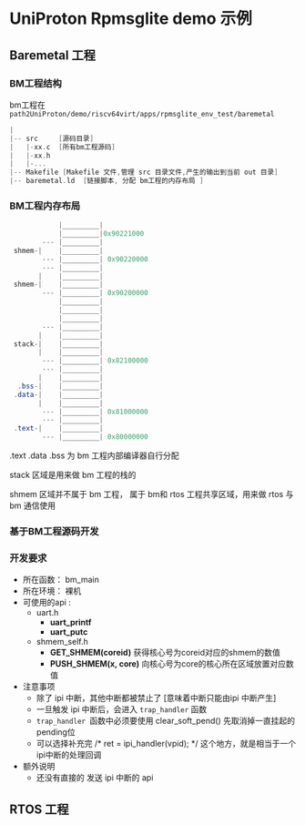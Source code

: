 # UniProton Rpmsglite demo 示例

## Baremetal 工程

### BM工程结构

bm工程在 `path2UniProton/demo/riscv64virt/apps/rpmsglite_env_test/baremetal`

```c
|
|-- src 	[源码目录]
|	|-xx.c	[所有bm工程源码]
|	|-xx.h
|	|-...
|-- Makefile [Makefile 文件,管理 src 目录文件,产生的输出到当前 out 目录]
|-- baremetal.ld  [链接脚本, 分配 bm工程的内存布局 ]
```

### BM工程内存布局

```c#
            |_________|
            |_________|0x90221000
        --- |_________|
 shmem-|    |_________| 
        --- |_________| 0x90220000
        --- |_________| 
       |    |_________|
 shmem-|    |_________|
        --- |_________| 0x90200000
            |_________|
            |_________|
            |_________|
        --- |_________|
       |    |_________|
 stack-|    |_________|
       |    |_________|
        --- |_________| 0x82100000
        --- |_________| 
       |    |_________|
  .bss-|    |_________|
 .data-|    |_________|
       |    |_________|
        --- |_________| 0x81000000
        --- |_________|
 .text-|    |_________|
        --- |_________| 0x80000000
```

.text  .data .bss  为 bm 工程内部编译器自行分配

stack  区域是用来做 bm 工程的栈的

 shmem 区域并不属于 bm 工程， 属于 bm和 rtos 工程共享区域，用来做 rtos 与 bm 通信使用

### 基于BM工程源码开发

### 开发要求

- 所在函数： bm_main
- 所在环境： 裸机
- 可使用的api : 
  - uart.h
    - **uart_printf**
    - **uart_putc**
  - shmem_self.h
    - **GET_SHMEM(coreid)**  获得核心号为coreid对应的shmem的数值  
    - **PUSH_SHMEM(x, core)** 向核心号为core的核心所在区域放置对应数值
- 注意事项
  - 除了 ipi 中断，其他中断都被禁止了 [意味着中断只能由ipi 中断产生]
  - 一旦触发 ipi 中断后，会进入 `trap_handler` 函数
  - `trap_handler `函数中必须要使用 clear_soft_pend() 先取消掉一直挂起的pending位
  - 可以选择补充完 /* ret = ipi_handler(vpid); */    这个地方，就是相当于一个ipi中断的处理回调
- 额外说明
  - 还没有直接的 发送 ipi 中断的 api

## RTOS 工程

